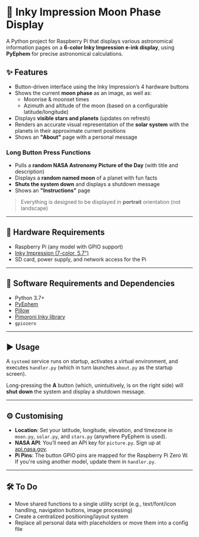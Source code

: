 # 🌙 Inky Impression Moon Phase Display

A Python project for Raspberry Pi that displays various astronomical information pages on a **6-color Inky Impression e-ink display**, using **PyEphem** for precise astronomical calculations.

## ✨ Features

- Button-driven interface using the Inky Impression’s 4 hardware buttons
- Shows the current **moon phase** as an image, as well as:
  - Moonrise & moonset times
  - Azimuth and altitude of the moon (based on a configurable latitude/longitude)
- Displays **visible stars and planets** (updates on refresh)
- Renders an accurate visual representation of the **solar system** with the planets in their approximate current positions
- Shows an **"About"** page with a personal message

### Long Button Press Functions

- Pulls a **random NASA Astronomy Picture of the Day** (with title and description)
- Displays a **random named moon** of a planet with fun facts
- **Shuts the system down** and displays a shutdown message
- Shows an **"Instructions"** page

> Everything is designed to be displayed in **portrait** orientation (not landscape)

---

## 🔧 Hardware Requirements

- Raspberry Pi (any model with GPIO support)
- [Inky Impression (7-color, 5.7")](https://shop.pimoroni.com/products/inky-impression-5-7)
- SD card, power supply, and network access for the Pi

---

## 🧰 Software Requirements and Dependencies

- Python 3.7+
- [PyEphem](https://pypi.org/project/ephem/)
- [Pillow](https://pypi.org/project/Pillow/)
- [Pimoroni Inky library](https://github.com/pimoroni/inky/)
- `gpiozero`

---

## ▶️ Usage

A `systemd` service runs on startup, activates a virtual environment, and executes `handler.py` (which in turn launches `about.py` as the startup screen).

Long-pressing the **A** button (which, unintuitively, is on the right side) will **shut down** the system and display a shutdown message.

---

## ⚙️ Customising

- **Location**: Set your latitude, longitude, elevation, and timezone in `moon.py`, `solar.py`, and `stars.py` (anywhere PyEphem is used).
- **NASA API**: You’ll need an API key for `picture.py`. Sign up at [api.nasa.gov](https://api.nasa.gov).
- **Pi Pins**: The button GPIO pins are mapped for the Raspberry Pi Zero W. If you're using another model, update them in `handler.py`.

---

## 🛠️ To Do

- Move shared functions to a single utility script (e.g., text/font/icon handling, navigation buttons, image processing)
- Create a centralized positioning/layout system
- Replace all personal data with placeholders or move them into a config file
